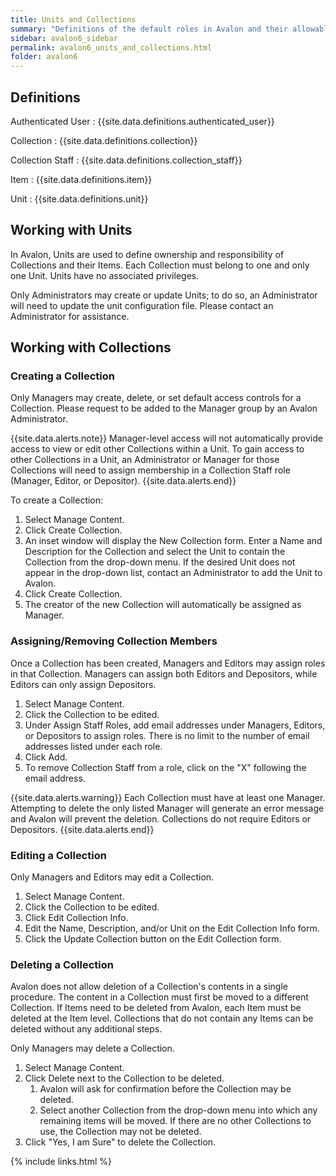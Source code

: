 ```yaml
---
title: Units and Collections
summary: "Definitions of the default roles in Avalon and their allowable actions."
sidebar: avalon6_sidebar
permalink: avalon6_units_and_collections.html
folder: avalon6
---
```


## Definitions

Authenticated User
: {{site.data.definitions.authenticated_user}}

Collection
: {{site.data.definitions.collection}}

Collection Staff
: {{site.data.definitions.collection_staff}}

Item
: {{site.data.definitions.item}}

Unit
: {{site.data.definitions.unit}}

## Working with Units

In Avalon, Units are used to define ownership and responsibility of Collections and their Items. Each Collection must belong to one and only one Unit. Units have no associated privileges.

Only Administrators may create or update Units; to do so, an Administrator will need to update the unit configuration file. Please contact an Administrator for assistance.

## Working with Collections

### Creating a Collection

Only Managers may create, delete, or set default access controls for a Collection. Please request to be added to the Manager group by an Avalon Administrator.

{{site.data.alerts.note}}
Manager-level access will not automatically provide access to view or edit other Collections within a Unit. To gain access to other Collections in a Unit, an Administrator or Manager for those Collections will need to assign membership in a Collection Staff role (Manager, Editor, or Depositor).
{{site.data.alerts.end}}

To create a Collection:

1. Select Manage Content.
2. Click Create Collection.
3. An inset window will display the New Collection form. Enter a Name and Description for the Collection and select the Unit to contain the Collection from the drop-down menu. If the desired Unit does not appear in the drop-down list, contact an Administrator to add the Unit to Avalon.
4. Click Create Collection.
5. The creator of the new Collection will automatically be assigned as Manager.

### Assigning/Removing Collection Members

Once a Collection has been created, Managers and Editors may assign roles in that Collection. Managers can assign both Editors and Depositors, while Editors can only assign Depositors.

1. Select Manage Content.
2. Click the Collection to be edited.
3. Under Assign Staff Roles, add email addresses under Managers, Editors, or Depositors to assign roles. There is no limit to the number of email addresses listed under each role. 
4. Click Add.
5. To remove Collection Staff from a role, click on the "X" following the email address.
   
{{site.data.alerts.warning}}
Each Collection must have at least one Manager. Attempting to delete the only listed Manager will generate an error message and Avalon will prevent the deletion. Collections do not require Editors or Depositors.
{{site.data.alerts.end}}

### Editing a Collection

Only Managers and Editors may edit a Collection.

1. Select Manage Content.
2. Click the Collection to be edited.
3. Click Edit Collection Info.
4. Edit the Name, Description, and/or Unit on the Edit Collection Info form.
5. Click the Update Collection button on the Edit Collection form.

### Deleting a Collection

Avalon does not allow deletion of a Collection's contents in a single procedure. The content in a Collection must first be moved to a different Collection. If Items need to be deleted from Avalon, each Item must be deleted at the Item level. Collections that do not contain any Items can be deleted without any additional steps. 

Only Managers may delete a Collection.

1. Select Manage Content.
2. Click Delete next to the Collection to be deleted.
   1. Avalon will ask for confirmation before the Collection may be deleted.
   2. Select another Collection from the drop-down menu into which any remaining items will be moved. If there are no other Collections to use, the Collection may not be deleted. 
3. Click "Yes, I am Sure" to delete the Collection.

{% include links.html %}